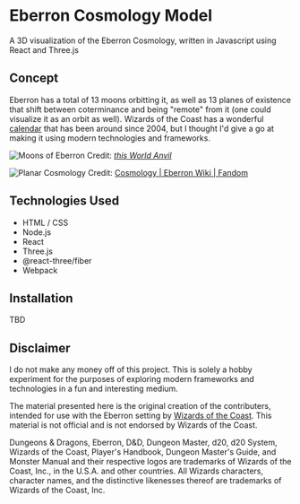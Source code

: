 
# Eberron Cosmology Model

A 3D visualization of the Eberron Cosmology, written in Javascript using React and Three.js

## Concept

Eberron has a total of 13 moons orbitting it, as well as 13 planes of existence that shift between coterminance and being "remote" from it (one could visualize it as an orbit as well). Wizards of the Coast has a wonderful [calendar](http://marksworld.zeemer.com/files/calendar/calendar.html) that has been around since 2004, but I thought I'd give a go at making it using modern technologies and frameworks. 

![Moons of Eberron](https://www.worldanvil.com/media/cache/cover/uploads/images/7364583e902505cb9ee4b2e8fb284510.webp)
Credit: [*this World Anvil*](https://www.worldanvil.com/w/eberron-drelisa/a/moons-of-eberron--article)

![Planar Cosmology](https://static.wikia.nocookie.net/eberron/images/0/00/3E_Cosmology.jpg/revision/latest?cb=20230219030830)
Credit: [Cosmology | Eberron Wiki | Fandom](https://eberron.fandom.com/wiki/Cosmology)

## Technologies Used

* HTML / CSS
* Node.js
* React
* Three.js
* @react-three/fiber
* Webpack

## Installation

TBD

## Disclaimer

I do not make any money off of this project. This is solely a hobby experiment for the purposes of exploring modern frameworks and technologies in a fun and interesting medium. 

The material presented here is the original creation of the contributers, intended for use with the Eberron setting by [Wizards of the Coast](https://company.wizards.com/en). This material is not official and is not endorsed by Wizards of the Coast.

Dungeons & Dragons, Eberron, D&D, Dungeon Master, d20, d20 System, Wizards of the Coast, Player's Handbook, Dungeon Master's Guide, and Monster Manual and their respective logos are trademarks of Wizards of the Coast, Inc., in the U.S.A. and other countries. All Wizards characters, character names, and the distinctive likenesses thereof are trademarks of Wizards of the Coast, Inc.